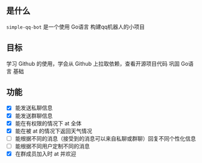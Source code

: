 ## 是什么
`simple-qq-bot` 是一个使用 Go语言 构建qq机器人的小项目

## 目标
学习 Github 的使用，学会从 Github 上拉取依赖，查看开源项目代码
巩固 Go语言 基础

## 功能
- [x] 能发送私聊信息
- [x] 能发送群聊信息
- [x] 能在有权限的情况下 at 全体
- [x] 能在被 at 的情况下返回天气情况
- [ ] 能根据不同的消息（接受到的消息可以来自私聊或群聊）回复不同个性化信息
- [ ] 能根据不同用户定制不同的消息
- [x] 在群成员加入时 at 并欢迎
